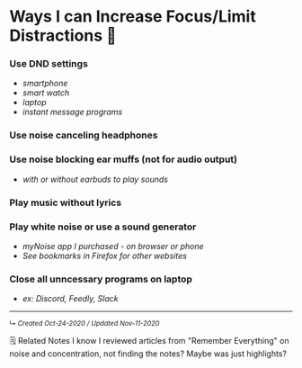 # Ways I can Increase Focus/Limit Distractions 📌

### Use DND settings
- *smartphone*
- *smart watch*
- *laptop*
- *instant message programs*


### Use noise canceling headphones
### Use noise blocking ear muffs (not for audio output)
- *with or without earbuds to play sounds*


### Play music without lyrics

### Play white noise or use a sound generator
- *myNoise app I purchased*
		- *on browser or phone*
- *See bookmarks in Firefox for other websites*


### Close all unncessary programs on laptop	
- *ex: Discord, Feedly, Slack*


------------------------
<small>↳ <i>Created Oct-24-2020 / Updated Nov-11-2020</i></small>

🗒 Related Notes
I know I reviewed articles from "Remember Everything" on noise and concentration, not finding the notes? Maybe was just highlights?
